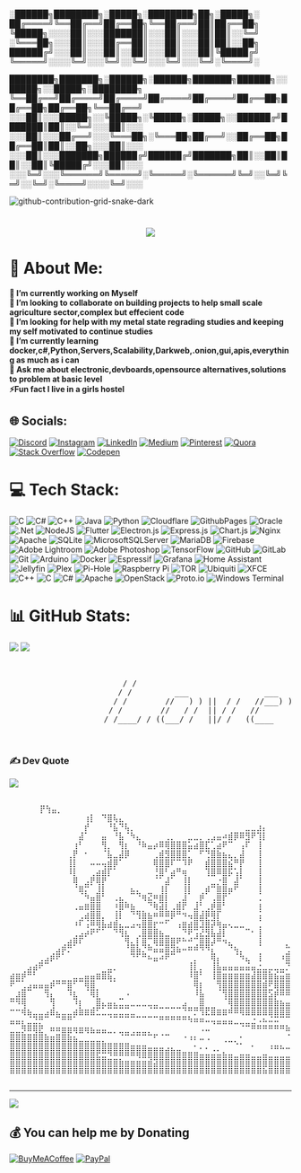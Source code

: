 
░██████╗████████╗░█████╗░████████╗██╗░█████╗░
██╔════╝╚══██╔══╝██╔══██╗╚══██╔══╝██║██╔══██╗
╚█████╗░░░░██║░░░███████║░░░██║░░░██║██║░░╚═╝
░╚═══██╗░░░██║░░░██╔══██║░░░██║░░░██║██║░░██╗
██████╔╝░░░██║░░░██║░░██║░░░██║░░░██║╚█████╔╝
╚═════╝░░░░╚═╝░░░╚═╝░░╚═╝░░░╚═╝░░░╚═╝░╚════╝░

████████╗███████╗░██████╗░██████╗███████╗██████╗░░█████╗░░█████╗░████████╗
╚══██╔══╝██╔════╝██╔════╝██╔════╝██╔════╝██╔══██╗██╔══██╗██╔══██╗╚══██╔══╝
░░░██║░░░█████╗░░╚█████╗░╚█████╗░█████╗░░██████╔╝███████║██║░░╚═╝░░░██║░░░
░░░██║░░░██╔══╝░░░╚═══██╗░╚═══██╗██╔══╝░░██╔══██╗██╔══██║██║░░██╗░░░██║░░░
░░░██║░░░███████╗██████╔╝██████╔╝███████╗██║░░██║██║░░██║╚█████╔╝░░░██║░░░
░░░╚═╝░░░╚══════╝╚═════╝░╚═════╝░╚══════╝╚═╝░░╚═╝╚═╝░░╚═╝░╚════╝░░░░╚═╝░░░

![github-contribution-grid-snake-dark](https://github.com/StaticTesseract07/StaticTesseract07/assets/122696470/41aff6b0-bc71-45f3-8478-ff6a55043f60)
<h1 align="center">
    <img src="https://readme-typing-svg.herokuapp.com/?font=Righteous&size=35&center=true&vCenter=true&width=500&height=70&duration=4000&lines=Hi+There!+👋;+I'm+Mihir+Parmar!;" />
</h1>

# 💫 About Me:
**🔭 I’m currently working on Myself<br>👯 I’m looking to collaborate on building projects to help small scale agriculture sector,complex but effecient code<br>🤝 I’m looking for help with my metal state regrading studies and keeping my self motivated to continue studies<br>🌱 I’m currently learning docker,c#,Python,Servers,Scalability,Darkweb,.onion,gui,apis,everything as much as i can<br>💬 Ask me about electronic,devboards,opensource alternatives,solutions to problem at basic level<br>⚡Fun fact I live in a girls hostel**


## 🌐 Socials:
[![Discord](https://img.shields.io/badge/Discord-%237289DA.svg?logo=discord&logoColor=white)](https://discord.gg/statictesseract) [![Instagram](https://img.shields.io/badge/Instagram-%23E4405F.svg?logo=Instagram&logoColor=white)](https://instagram.com/static_tesseract_07) [![LinkedIn](https://img.shields.io/badge/LinkedIn-%230077B5.svg?logo=linkedin&logoColor=white)](https://linkedin.com/in/www.linkedin.com/in/mihir-parmar-3909b2274) [![Medium](https://img.shields.io/badge/Medium-12100E?logo=medium&logoColor=white)](https://medium.com/@Mihir.Parmarofficial) [![Pinterest](https://img.shields.io/badge/Pinterest-%23E60023.svg?logo=Pinterest&logoColor=white)](https://pinterest.com/mihirparmarofficial) [![Quora](https://img.shields.io/badge/Quora-%23B92B27.svg?logo=Quora&logoColor=white)](https://quora.com/profile/Mihir-Parmar-227) [![Stack Overflow](https://img.shields.io/badge/-Stackoverflow-FE7A16?logo=stack-overflow&logoColor=white)](https://stackoverflow.com/users/mihir-parmar) [![Codepen](https://img.shields.io/badge/Codepen-000000?style=for-the-badge&logo=codepen&logoColor=white)](https://codepen.io/@StaticTesseract07) 

# 💻 Tech Stack:
![C](https://img.shields.io/badge/c-%2300599C.svg?style=for-the-badge&logo=c&logoColor=white) ![C#](https://img.shields.io/badge/c%23-%23239120.svg?style=for-the-badge&logo=csharp&logoColor=white) ![C++](https://img.shields.io/badge/c++-%2300599C.svg?style=for-the-badge&logo=c%2B%2B&logoColor=white) ![Java](https://img.shields.io/badge/java-%23ED8B00.svg?style=for-the-badge&logo=openjdk&logoColor=white) ![Python](https://img.shields.io/badge/python-3670A0?style=for-the-badge&logo=python&logoColor=ffdd54) ![Cloudflare](https://img.shields.io/badge/Cloudflare-F38020?style=for-the-badge&logo=Cloudflare&logoColor=white) ![GithubPages](https://img.shields.io/badge/github%20pages-121013?style=for-the-badge&logo=github&logoColor=white) ![Oracle](https://img.shields.io/badge/Oracle-F80000?style=for-the-badge&logo=oracle&logoColor=white) ![.Net](https://img.shields.io/badge/.NET-5C2D91?style=for-the-badge&logo=.net&logoColor=white) ![NodeJS](https://img.shields.io/badge/node.js-6DA55F?style=for-the-badge&logo=node.js&logoColor=white) ![Flutter](https://img.shields.io/badge/Flutter-%2302569B.svg?style=for-the-badge&logo=Flutter&logoColor=white) ![Electron.js](https://img.shields.io/badge/Electron-191970?style=for-the-badge&logo=Electron&logoColor=white) ![Express.js](https://img.shields.io/badge/express.js-%23404d59.svg?style=for-the-badge&logo=express&logoColor=%2361DAFB) ![Chart.js](https://img.shields.io/badge/chart.js-F5788D.svg?style=for-the-badge&logo=chart.js&logoColor=white) ![Nginx](https://img.shields.io/badge/nginx-%23009639.svg?style=for-the-badge&logo=nginx&logoColor=white) ![Apache](https://img.shields.io/badge/apache-%23D42029.svg?style=for-the-badge&logo=apache&logoColor=white) ![SQLite](https://img.shields.io/badge/sqlite-%2307405e.svg?style=for-the-badge&logo=sqlite&logoColor=white) ![MicrosoftSQLServer](https://img.shields.io/badge/Microsoft%20SQL%20Server-CC2927?style=for-the-badge&logo=microsoft%20sql%20server&logoColor=white) ![MariaDB](https://img.shields.io/badge/MariaDB-003545?style=for-the-badge&logo=mariadb&logoColor=white) ![Firebase](https://img.shields.io/badge/firebase-a08021?style=for-the-badge&logo=firebase&logoColor=ffcd34) ![Adobe Lightroom](https://img.shields.io/badge/Adobe%20Lightroom-31A8FF.svg?style=for-the-badge&logo=Adobe%20Lightroom&logoColor=white) ![Adobe Photoshop](https://img.shields.io/badge/adobe%20photoshop-%2331A8FF.svg?style=for-the-badge&logo=adobe%20photoshop&logoColor=white) ![TensorFlow](https://img.shields.io/badge/TensorFlow-%23FF6F00.svg?style=for-the-badge&logo=TensorFlow&logoColor=white) ![GitHub](https://img.shields.io/badge/github-%23121011.svg?style=for-the-badge&logo=github&logoColor=white) ![GitLab](https://img.shields.io/badge/gitlab-%23181717.svg?style=for-the-badge&logo=gitlab&logoColor=white) ![Git](https://img.shields.io/badge/git-%23F05033.svg?style=for-the-badge&logo=git&logoColor=white) ![Arduino](https://img.shields.io/badge/-Arduino-00979D?style=for-the-badge&logo=Arduino&logoColor=white) ![Docker](https://img.shields.io/badge/docker-%230db7ed.svg?style=for-the-badge&logo=docker&logoColor=white) ![Espressif](https://img.shields.io/badge/espressif-E7352C.svg?style=for-the-badge&logo=espressif&logoColor=white) ![Grafana](https://img.shields.io/badge/grafana-%23F46800.svg?style=for-the-badge&logo=grafana&logoColor=white) ![Home Assistant](https://img.shields.io/badge/home%20assistant-%2341BDF5.svg?style=for-the-badge&logo=home-assistant&logoColor=white) ![Jellyfin](https://img.shields.io/badge/jellyfin-%23000B25.svg?style=for-the-badge&logo=Jellyfin&logoColor=00A4DC) ![Plex](https://img.shields.io/badge/plex-%23E5A00D.svg?style=for-the-badge&logo=plex&logoColor=white) ![Pi-Hole](https://img.shields.io/badge/pihole-%2396060C.svg?style=for-the-badge&logo=pi-hole&logoColor=white) ![Raspberry Pi](https://img.shields.io/badge/-RaspberryPi-C51A4A?style=for-the-badge&logo=Raspberry-Pi) ![TOR](https://img.shields.io/badge/tor-%237E4798.svg?style=for-the-badge&logo=tor-project&logoColor=white) ![Ubiquiti](https://img.shields.io/badge/ubiquiti-%230559C9.svg?style=for-the-badge&logo=ubiquiti&logoColor=white) ![XFCE](https://img.shields.io/badge/XFCE-%232284F2.svg?style=for-the-badge&logo=xfce&logoColor=white) ![C++](https://img.shields.io/badge/c++-%2300599C.svg?style=for-the-badge&logo=c%2B%2B&logoColor=white) ![C](https://img.shields.io/badge/c-%2300599C.svg?style=for-the-badge&logo=c&logoColor=white) ![C#](https://img.shields.io/badge/c%23-%23239120.svg?style=for-the-badge&logo=csharp&logoColor=white) ![Apache](https://img.shields.io/badge/apache-%23D42029.svg?style=for-the-badge&logo=apache&logoColor=white) ![OpenStack](https://img.shields.io/badge/Openstack-%23f01742.svg?style=for-the-badge&logo=openstack&logoColor=white) ![Proto.io](https://img.shields.io/badge/Proto.io-161637?style=for-the-badge&logo=proto.io&logoColor=00e5ff) ![Windows Terminal](https://img.shields.io/badge/Windows%20Terminal-%234D4D4D.svg?style=for-the-badge&logo=windows-terminal&logoColor=white)
# 📊 GitHub Stats:
![](https://github-readme-stats.vercel.app/api?username=statictesseract07&theme=vue-dark&hide_border=true&include_all_commits=true&count_private=true)
![](https://github-readme-streak-stats.herokuapp.com/?user=statictesseract07&theme=vue-dark&hide_border=true)<br/>


<pre>  
          
                        / /                                                                    
                       / /         ___                ___                    ___               
                      / /        //   ) ) ||  / /   //___) )    //   / /   //   ) )   //   / / 
                     / /        //   / /  || / /   //          ((___/ /   //   / /   //   / / 
                    / /____/ / ((___/ /   ||/ /   ((____           / / ((___/ /   ((___( (   
                                                                  / /
                                                                 / /
</pre>

### ✍️ Dev Quote
![](https://quotes-github-readme.vercel.app/api?type=horizontal&theme=tokyonight)

<pre>  
    ⠀⠀⡟⢳⣤⡀⠀⠀⠀⠀⠀⠀⠀⠀⠀⠀⠀⠀⠀⠀⠀⠀⠀⠀⠀⠀⠀⠀⠀⠀⠀⠀⠀⠀⠀⠀⠀⠀⠀⠀⠀⠀⠀⠀⠀⠀⠀⠀⠀⠀⠀⠀⠀
⠀⠀⠀⠀⠀⠀⠀⠀⠀⠀⠀⠀⠀⢰⡇⠀⠙⣿⢧⣄⠀⠀⠀⠀⠀⠀⠀⠀⠀⠀⠀⠀⠀⠀⠀⠀⠀⠀⠀⠀⠀⠀⠀⠀⠀⠀⠀⠀⠀⠀⠀⠀⠀⠀⠀⠀⠀⠀⠀⠀⠀⠀⠀⠀⠀
⠀⠀⠀⠀⠀⠀⠀⠀⠀⠀⠀⠀⠀⡞⠀⠀⠀⠘⣧⠙⢧⡀⠀⠀⠀⠀⠀⠀⠀⠀⠀⠀⠀⠀⠀⠀⠀⠀⠀⠀⠀⣀⣀⣰⡄⠀⠀⠀⠀⠀⠀⠀⠀⠀⠀⠀⠀⠀⠀⠀⠀⠀⠀⠀⠀
⠀⠀⠀⠀⠀⠀⠀⠀⠀⠀⠀⠀⣼⠁⠀⠀⣤⠀⠘⣧⠈⠳⣄⠀⠀⠀⠀⢀⡀⠀⠀⣀⣀⡀⢀⣠⣤⠴⣾⡿⠿⣻⠟⢹⡇⠀⠀⠀⠀⠀⠀⠀⠀⠀⠀⠀⠀⠀⠀⠀⠀⠀⠀⠀⠀
⠀⠀⠀⠀⠀⠀⠀⠀⠀⠀⠀⢰⠃⠀⠀⠀⢻⡀⠀⢻⡆⠀⠘⠷⣤⡴⠿⢿⣿⣿⣿⣥⣴⣿⣏⢁⣴⠟⠉⠀⢠⠏⠀⢸⠀⠀⠀⠀⠀⠀⠀⠀⠀⠀⠀⠀⠀⠀⠀⠀⠀⠀⠀⠀⠀
⠀⠀⠀⠀⠀⠀⠀⠀⠀⠀⢀⡟⠀⠂⠀⠀⠈⣧⣀⣼⡿⠀⠀⠀⠀⢀⣾⣻⣿⣿⣿⡁⠀⠋⢙⣿⣷⣦⣄⡀⣼⠀⠀⢸⠀⠀⠀⠀⠀⠀⠀⠀⠀⠀⠀⠀⠀⠀⠀⠀⠀⠀⠀⠀⠀
⠀⠀⠀⠀⠀⠀⠀⠀⠀⠀⢸⡇⠀⠀⠤⠤⢤⣾⡿⠁⠀⠀⠀⠀⠀⢿⣿⣿⠏⠉⠹⠟⠀⠀⣾⣿⣿⣿⣮⠛⡟⠀⠀⢸⠀⠀⠀⠀⠀⠀⠀⠀⠀⠀⠀⠀⠀⠀⠀⠀⠀⠀⠀⠀⠀
⠀⠀⠀⠀⠀⠀⠀⠀⠀⠀⠸⡇⠀⠀⢀⣴⣾⡏⠁⠀⠀⠀⠀⠀⠀⢘⣿⠃⣴⠛⢶⠀⠀⠀⢹⣿⠿⣿⡯⢡⡇⠀⠀⢸⠀⠀⠀⠀⠀⠀⠀⠀⠀⠀⠀⠀⠀⠀⠀⠀⠀⠀⠀⠀⠀
⠀⠀⠀⠀⠀⠀⠀⠀⠀⠀⠀⢿⠀⣠⡟⢿⡟⠀⠀⠀⠀⠀⠀⠀⠀⠈⠁⣼⠁⠀⢸⡇⠀⠀⠀⣀⡐⣿⠀⣼⠁⠀⠀⢸⠀⠀⠀⠀⠀⠀⠀⠀⠀⠀⠀⠀⠀⠀⠀⠀⠀⠀⠀⠀⠀
⠀⠀⠀⠀⠀⠀⠀⠀⠀⠀⠀⠈⢿⡍⠀⣸⡇⠀⠀⠀⠀⣦⣄⠀⣀⠀⢸⡇⠀⠀⢸⡇⠀⢀⡾⠉⣿⣿⡶⠋⠀⠀⠀⢸⠀⠀⠀⠀⠀⠀⠀⠀⠀⠀⠀⠀⠀⠀⠀⠀⠀⠀⠀⠀⠀
⠀⠀⠀⠀⠀⠀⠀⠀⠀⠀⠀⠀⠀⠙⣶⣿⠁⠀⠠⣦⡀⠀⠈⠻⣮⡛⣿⡇⠀⢀⣼⠀⢀⡟⠀⢠⣿⡏⠀⠀⠀⠀⠀⠠⠀⠀⠀⠀⠀⠀⠀⠀⠀⠀⠀⠀⠀⠀⠀⠀⠀⠀⠀⠀⠀
⠀⠀⠀⠀⠀⠀⠀⠀⠀⠀⠀⠠⠶⠿⣿⣿⠀⠀⢘⡿⠛⣷⣀⡀⠈⠻⣾⣇⣠⣿⠏⠀⣼⢁⣠⣟⣿⠁⠀⠀⠀⠀⠀⢸⠀⠀⠀⠀⠀⠀⠀⠀⠀⠀⠀⠀⠀⠀⠀⠀⠀⠀⠀⠀⠀
⠀⠀⠀⠀⠀⠀⠀⠀⠀⠀⠀⠀⣠⢾⣿⣿⡄⠀⢸⠇⠀⠈⠹⣿⣷⠛⠛⣛⠟⠉⠙⠲⣿⣾⣟⣻⡇⠀⠀⠀⠀⠀⠀⢰⠀⠀⠀⠀⠀⠀⠀⠀⠀⠀⠀⠀⠀⠀⠀⠀⠀⠀⠀⠀⠀
⠀⠀⠀⠀⠀⠀⠀⠀⠀⠀⠀⠘⠃⠰⣛⣻⡷⠾⣿⣦⠤⠴⠲⣿⣿⣏⠉⠁⠀⠰⣿⣾⣿⢼⣿⡞⢻⡶⠢⠤⠤⣀⠀⢠⠀⠀⠀⠀⠀⠀⠀⠀⠀⠀⠀⠀⠀⠀⠀⠀⠀⠀⠀⠀⠀
⠀⠀⠀⠀⠀⠀⠀⠀⠀⠀⠀⣠⣴⠞⠋⠁⠀⠀⠈⠹⣧⠀⡠⣿⣿⣿⣷⣤⣀⣀⡈⢋⣰⣮⣽⢷⣾⠇⠀⠀⠀⠀⠁⢸⠀⠀⠀⠀⠀⠀⠀⢠⠀⣀⣰⣄⣤⣤⡄⠀⠀⠀⠀⠀⠀
⠀⠀⠀⠀⠀⠀⠀⠀⠀⣠⣾⠟⠃⠀⠀⠀⠀⠀⠀⠀⢹⣦⡇⢿⣄⠻⠿⣿⣿⡋⠉⣉⣠⣿⣿⠞⠉⠙⢦⡀⠀⠀⠀⠸⠀⠀⠀⠀⣄⡀⠀⡸⣿⣶⢿⣿⣿⣿⡇⠀⠀⠀⠀⠀⠀
⠀⠀⠀⠀⠀⠀⠀⣠⣾⠏⠂⠀⠀⠀⠀⠀⠀⠀⠀⠀⠀⢿⡿⣦⡉⠛⢛⣿⠾⠛⠉⠉⠉⠈⠈⣧⠀⠀⠀⠹⣆⠀⠀⢠⠀⠀⠀⢀⣴⡿⣾⣿⣿⣇⣴⣿⡅⠘⢿⣾⡿⠛⢳⡄⠀
⠀⠀⠀⠀⢀⣴⠾⠋⠁⠀⠀⠀⠀⠀⠀⠀⠀⠀⠀⠀⠀⠀⠀⠀⠉⠛⠉⠁⠀⠀⠀⢠⡆⠀⠀⢹⡇⠀⠀⠀⠈⠳⠀⢘⠀⠀⠀⠈⢿⡇⢹⣋⣩⣿⡿⢻⡏⠀⢸⣏⣠⠟⣸⠃⠀
⢀⣀⣠⣾⡟⠁⠀⠀⠀⠀⠀⠀⠀⠀⠀⣀⣤⡶⠂⠀⠀⠀⠀⠀⠀⠀⠀⠀⠀⠀⠀⢸⣧⡆⠀⢸⣿⣛⣛⣛⣛⣛⢻⣶⣶⣖⡲⠶⣂⠹⣦⣿⣿⣿⠋⢸⣇⣰⡟⠀⢀⣴⢇⣀⣀
⣿⠿⠏⠀⠀⠀⠀⣠⣤⣤⣤⡶⠶⣿⣿⠛⠛⠻⠆⠀⠀⠀⠀⠀⠀⠀⠀⠀⠀⠀⠀⠈⣿⡀⠀⠘⣿⣿⣿⣿⣿⣿⣿⣿⣻⣿⣿⣿⣿⣿⣿⣯⣿⣅⣴⣿⣿⣯⣠⣴⣿⣥⣤⣤⣤
⠁⢀⣴⠾⠛⠛⣿⠋⠀⠀⢿⡀⠀⠹⣿⡄⠀⠀⠀⠀⠀⠀⠀⠀⠀⠀⠀⠀⠀⠀⠀⠀⢹⡇⠀⠀⠸⣿⣿⣿⣿⣿⣿⣿⣿⡥⣻⣿⣿⣿⣿⡏⢿⣹⠿⠋⠉⠛⠿⣿⣿⣿⣿⣿⣿
⣤⣾⣿⠀⠀⠀⠘⣧⠀⠀⠈⢷⡀⠀⠙⣧⠀⠀⠀⠤⠈⠀⠀⠀⠀⠀⠀⠀⠀⠀⠀⠀⠈⣿⠀⠀⠀⠸⣿⣿⣿⣿⣿⣿⣿⣾⣏⡉⠉⠩⡿⠑⠋⢻⡎⠻⣶⣦⣄⠈⢻⣿⣿⣿⣿
⣀⣈⣹⡀⠀⠀⠀⣸⠀⠀⠀⢈⣇⣀⣠⡿⠗⠿⠷⠶⠶⠒⠒⠒⠲⠶⠤⠤⠤⠤⢾⣤⣤⣿⣤⣤⣀⣀⣹⣿⣿⣿⣿⣿⣿⣿⣿⣿⣿⣿⣿⠀⠀⠈⢿⡀⠹⣿⣿⣷⡂⠙⣿⣿⣿
⠀⠀⠙⠻⢶⣶⠾⠛⠷⣶⣶⠟⠛⠛⠛⠒⠒⠲⠶⠶⠶⠶⠤⠤⠤⠤⣤⣤⣤⣤⣤⣄⣂⣘⠓⠛⠛⠛⠉⠉⠙⠛⢛⠛⡛⠻⠿⠿⠿⣿⣿⣧⣀⣀⡈⢷⡄⠙⢿⣿⣷⣶⣽⣿⣿
⠛⠛⣧⣶⣶⣦⠀⣀⣀⣀⣀⣀⣀⣀⡀⠀⠀⠀⠀⠀⠀⠀⠀⠀⠀⠀⠀⠀⠀⠀⠀⠈⠉⠉⠉⠙⠛⠛⠛⠒⠲⠶⣶⣬⣭⣭⣭⣤⣄⣐⣒⠚⠻⠿⠭⠍⢽⣿⡟⠛⠻⠿⣿⣿⣿
⣶⣶⣮⣭⣽⣷⣄⣉⣭⣿⣟⡙⠛⠙⠛⠛⠛⠒⠂⠲⠶⠴⠶⠶⠦⡤⠠⠤⠀⠀⢀⢀⡀⠈⠉⠀⠀⠀⠀⠀⡀⠀⠀⠀⠀⠀⠀⠀⠩⠉⢉⠉⠙⠛⠛⠶⠶⠶⠶⣶⣦⣤⣀⣀⣀
⣿⣿⣿⣿⣿⣿⣿⣿⣿⣿⣿⣿⣶⣶⣶⣶⣦⣤⣤⣤⣤⣀⣀⣀⠀⠀⠀⠀⠀⠀⠀⠈⡁⠉⠈⠀⠀⠐⠒⠢⠄⠀⡀⠀⠀⢀⣀⡀⠀⠀⠀⠀⠀⠀⠀⠀⠀⠀⠀⠂⢠⠀⠈⠙⣻
⣿⣿⣿⣿⣿⣿⣿⣿⣿⣿⣿⣿⣿⣿⣿⡿⠿⢿⣿⣿⣿⣿⣿⣿⣿⣿⣿⣾⣷⣶⣤⣤⣤⣁⣁⣐⣂⣄⣀⠀⣀⣀⠀⠀⣀⠈⠉⠉⠉⠛⠛⠛⠛⠳⠒⠲⠤⠤⣤⣤⣌⣵⣶⣾⣿
⣿⣿⣿⣿⣿⣿⣿⣿⣿⣿⣿⣿⣿⣿⣿⣿⣿⣶⣶⣦⣤⣤⣬⣭⣽⣻⣿⣿⣿⣿⣿⣿⣿⣿⣿⣿⣿⣿⣿⣿⣿⣿⣿⣿⣿⣿⣿⣿⣿⣶⣶⣿⣿⣿⣷⣷⣶⣶⣤⣾⣿⣿⣿⣿⣿
⣿⣿⣿⣿⣿⣿⣿⣿⣿⣿⣿⣿⣿⣿⣿⣿⣿⣿⣿⣿⣿⣿⣿⣿⣿⣿⣿⣿⣿⣿⣿⣿⣿⣿⣿⣿⣿⣿⣿⣿⣿⣿⣿⣿⣯⣿⣿⣿⣿⠻⢿⣿⣿⣿⣿⣿⣿⣿⣿⣿⣿⣿⣿⣿⣿

</pre>

---

[![](https://visitcount.itsvg.in/api?id=statictesseract07&icon=7&color=0)](https://visitcount.itsvg.in)

  ## 💰 You can help me by Donating
  [![BuyMeACoffee](https://img.shields.io/badge/Buy%20Me%20a%20Coffee-ffdd00?style=for-the-badge&logo=buy-me-a-coffee&logoColor=black)](https://buymeacoffee.com/statictesseract) [![PayPal](https://img.shields.io/badge/PayPal-00457C?style=for-the-badge&logo=paypal&logoColor=white)](https://paypal.me/@MihirParmar2307) 

  
<!-- Proudly created with GPRM ( https://gprm.itsvg.in ) -->
